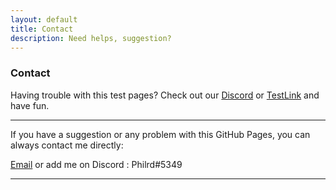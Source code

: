 ```yaml
---
layout: default
title: Contact
description: Need helps, suggestion?
---
```


### Contact

Having trouble with this test pages? Check out our [Discord](https://discord.gg/XU3qZQuyvw) or [TestLink](https://imgur.com/a/Mu4zwl9) and have fun.

_________________

If you have a suggestion or any problem with this GitHub Pages, you can always contact me directly:

[Email](mailto:paroyerderp@gmail.com) or add me on Discord : Philrd#5349

_________________

<script src="https://utteranc.es/client.js"
        repo="Paroyer/Comment" 
        issue-term="pathname"
        theme="github-dark"
        label="Comment"
        crossorigin="anonymous"
        async>
</script>  
